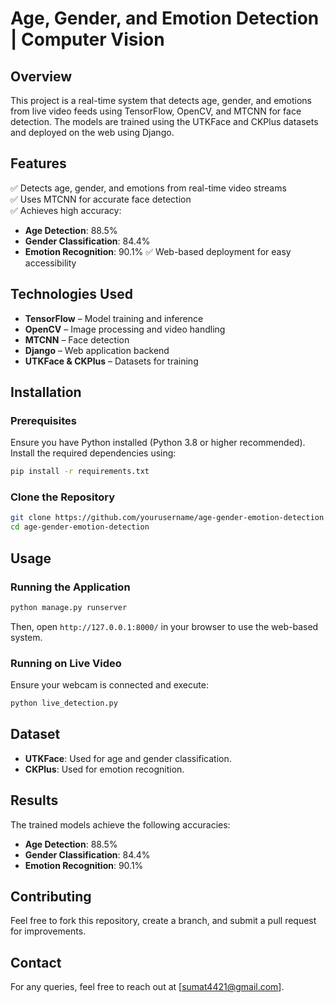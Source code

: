# Age, Gender, and Emotion Detection | Computer Vision

## Overview
This project is a real-time system that detects age, gender, and emotions from live video feeds using TensorFlow, OpenCV, and MTCNN for face detection. The models are trained using the UTKFace and CKPlus datasets and deployed on the web using Django.

## Features
✅ Detects age, gender, and emotions from real-time video streams  
✅ Uses MTCNN for accurate face detection  
✅ Achieves high accuracy:
- **Age Detection**: 88.5%
- **Gender Classification**: 84.4%
- **Emotion Recognition**: 90.1%
✅ Web-based deployment for easy accessibility  

## Technologies Used
- **TensorFlow** – Model training and inference
- **OpenCV** – Image processing and video handling
- **MTCNN** – Face detection
- **Django** – Web application backend
- **UTKFace & CKPlus** – Datasets for training

## Installation

### Prerequisites
Ensure you have Python installed (Python 3.8 or higher recommended). Install the required dependencies using:
```bash
pip install -r requirements.txt
```

### Clone the Repository
```bash
git clone https://github.com/yourusername/age-gender-emotion-detection.git
cd age-gender-emotion-detection
```

## Usage

### Running the Application
```bash
python manage.py runserver
```
Then, open `http://127.0.0.1:8000/` in your browser to use the web-based system.

### Running on Live Video
Ensure your webcam is connected and execute:
```bash
python live_detection.py
```

## Dataset
- **UTKFace**: Used for age and gender classification.
- **CKPlus**: Used for emotion recognition.

## Results
The trained models achieve the following accuracies:
- **Age Detection**: 88.5%
- **Gender Classification**: 84.4%
- **Emotion Recognition**: 90.1%

## Contributing
Feel free to fork this repository, create a branch, and submit a pull request for improvements.


## Contact
For any queries, feel free to reach out at [sumat4421@gmail.com].

